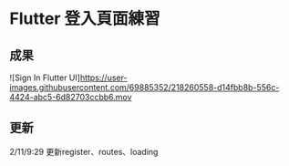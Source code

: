 # Flutter 登入頁面練習

## 成果

![Sign In Flutter UI]https://user-images.githubusercontent.com/69885352/218260558-d14fbb8b-556c-4424-abc5-6d82703ccbb6.mov


## 更新

2/11/9:29 更新register、routes、loading
